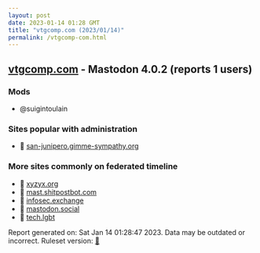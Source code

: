 ```yaml
---
layout: post
date: 2023-01-14 01:28 GMT
title: "vtgcomp.com (2023/01/14)"
permalink: /vtgcomp-com.html
---
```


## [vtgcomp.com](https://vtgcomp.com) - Mastodon 4.0.2 (reports 1 users)

### Mods
 * @suigintoulain

### Sites popular with administration

* 🐘 [san-junipero.gimme-sympathy.org](/san-junipero-gimme-sympathy-org.html)

### More sites commonly on federated timeline

* 🐘 [xyzyx.org](/xyzyx-org.html)
* 🐘 [mast.shitpostbot.com](/mast-shitpostbot-com.html)
* 🐘 [infosec.exchange](/infosec-exchange.html)
* 🐘 [mastodon.social](/mastodon-social.html)
* 🐘 [tech.lgbt](/tech-lgbt.html)

Report generated on: Sat Jan 14 01:28:47 2023. Data may be outdated or incorrect.
Ruleset version: [🧁](/version-cupcake)
